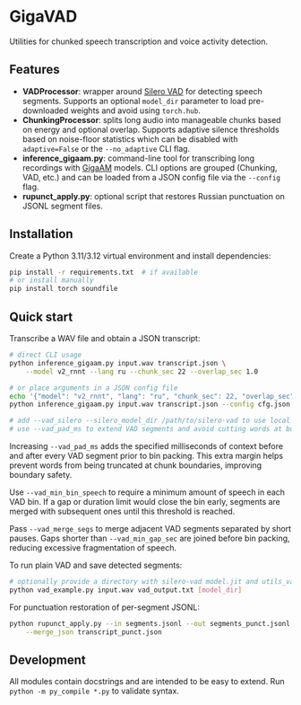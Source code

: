 # GigaVAD

Utilities for chunked speech transcription and voice activity detection.

## Features
- **VADProcessor**: wrapper around [Silero VAD](https://github.com/snakers4/silero-vad) for
  detecting speech segments. Supports an optional ``model_dir`` parameter to
  load pre-downloaded weights and avoid using ``torch.hub``.
- **ChunkingProcessor**: splits long audio into manageable chunks based on
  energy and optional overlap. Supports adaptive silence thresholds based on
  noise-floor statistics which can be disabled with ``adaptive=False`` or the
  ``--no_adaptive`` CLI flag.
- **inference_gigaam.py**: command-line tool for transcribing long recordings
  with [GigaAM](https://github.com/salute-developers/GigaAM) models. CLI options
  are grouped (Chunking, VAD, etc.) and can be loaded from a JSON config file
  via the `--config` flag.
- **rupunct_apply.py**: optional script that restores Russian punctuation on
  JSONL segment files.

## Installation
Create a Python 3.11/3.12 virtual environment and install dependencies:

```bash
pip install -r requirements.txt  # if available
# or install manually
pip install torch soundfile
```

## Quick start
Transcribe a WAV file and obtain a JSON transcript:

```bash
# direct CLI usage
python inference_gigaam.py input.wav transcript.json \
    --model v2_rnnt --lang ru --chunk_sec 22 --overlap_sec 1.0

# or place arguments in a JSON config file
echo '{"model": "v2_rnnt", "lang": "ru", "chunk_sec": 22, "overlap_sec": 1.0}' > cfg.json
python inference_gigaam.py input.wav transcript.json --config cfg.json

# add --vad_silero --silero_model_dir /path/to/silero-vad to use local VAD
# use --vad_pad_ms to extend VAD segments and avoid cutting words at boundaries
```

Increasing `--vad_pad_ms` adds the specified milliseconds of context before and
after every VAD segment prior to bin packing. This extra margin helps prevent
words from being truncated at chunk boundaries, improving boundary safety.

Use `--vad_min_bin_speech` to require a minimum amount of speech in each VAD
bin. If a gap or duration limit would close the bin early, segments are merged
with subsequent ones until this threshold is reached.

Pass `--vad_merge_segs` to merge adjacent VAD segments separated by short
pauses. Gaps shorter than `--vad_min_gap_sec` are joined before bin packing,
reducing excessive fragmentation of speech.

To run plain VAD and save detected segments:

```bash
# optionally provide a directory with silero-vad model.jit and utils_vad.py
python vad_example.py input.wav vad_output.txt [model_dir]
```

For punctuation restoration of per-segment JSONL:

```bash
python rupunct_apply.py --in segments.jsonl --out segments_punct.jsonl \
    --merge_json transcript_punct.json
```

## Development
All modules contain docstrings and are intended to be easy to extend. Run
`python -m py_compile *.py` to validate syntax.

